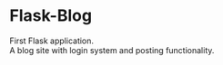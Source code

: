 # Flask-Blog

First Flask application.
<br>
A blog site with login system and posting functionality.

